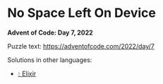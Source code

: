 # No Space Left On Device

**Advent of Code: Day 7, 2022**

Puzzle text: <https://adventofcode.com/2022/day/7>

Solutions in other languages:

- [💧 Elixir](../../../elixir/lib/2022/07_no_space_left_on_device)
